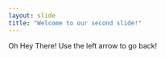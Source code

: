 ```yaml
---
layout: slide
title: "Welcome to our second slide!"
---
```

Oh Hey There!
Use the left arrow to go back!
